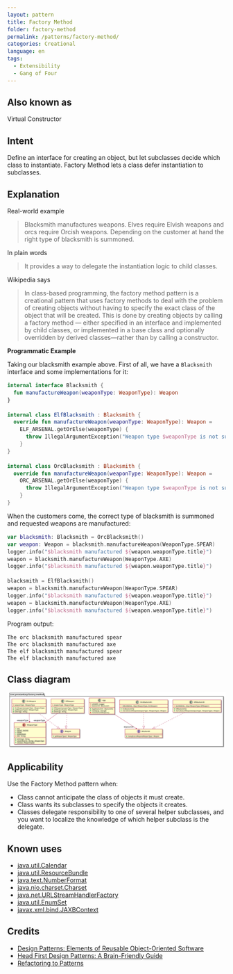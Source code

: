 ```yaml
---
layout: pattern
title: Factory Method
folder: factory-method
permalink: /patterns/factory-method/
categories: Creational
language: en
tags:
  - Extensibility
  - Gang of Four
---
```


## Also known as

Virtual Constructor

## Intent

Define an interface for creating an object, but let subclasses decide which
class to instantiate. Factory Method lets a class defer instantiation to
subclasses.

## Explanation

Real-world example

> Blacksmith manufactures weapons. Elves require Elvish weapons and orcs require
> Orcish weapons. Depending on the customer at hand the right type of blacksmith
> is summoned.

In plain words

> It provides a way to delegate the instantiation logic to child classes.

Wikipedia says

> In class-based programming, the factory method pattern is a creational pattern
> that uses factory methods to deal with the problem of creating objects without
> having to specify the exact class of the object that will be created. This is
> done by creating objects by calling a factory method — either specified in an
> interface and implemented by child classes, or implemented in a base class and
> optionally overridden by derived classes—rather than by calling a constructor.

**Programmatic Example**

Taking our blacksmith example above. First of all, we have a `Blacksmith`
interface and some implementations for it:

```kotlin
internal interface Blacksmith {
  fun manufactureWeapon(weaponType: WeaponType): Weapon
}

internal class ElfBlacksmith : Blacksmith {
  override fun manufactureWeapon(weaponType: WeaponType): Weapon =
    ELF_ARSENAL.getOrElse(weaponType) {
      throw IllegalArgumentException("Weapon type $weaponType is not supported by elf blacksmith.")
    }
}

internal class OrcBlacksmith : Blacksmith {
  override fun manufactureWeapon(weaponType: WeaponType): Weapon =
    ORC_ARSENAL.getOrElse(weaponType) {
      throw IllegalArgumentException("Weapon type $weaponType is not supported by the orc blacksmith.")
    }
}
```

When the customers come, the correct type of blacksmith is summoned and
requested weapons are manufactured:

```kotlin
var blacksmith: Blacksmith = OrcBlacksmith()
var weapon: Weapon = blacksmith.manufactureWeapon(WeaponType.SPEAR)
logger.info("$blacksmith manufactured ${weapon.weaponType.title}")
weapon = blacksmith.manufactureWeapon(WeaponType.AXE)
logger.info("$blacksmith manufactured ${weapon.weaponType.title}")

blacksmith = ElfBlacksmith()
weapon = blacksmith.manufactureWeapon(WeaponType.SPEAR)
logger.info("$blacksmith manufactured ${weapon.weaponType.title}")
weapon = blacksmith.manufactureWeapon(WeaponType.AXE)
logger.info("$blacksmith manufactured ${weapon.weaponType.title}")
```

Program output:
```
The orc blacksmith manufactured spear
The orc blacksmith manufactured axe
The elf blacksmith manufactured spear
The elf blacksmith manufactured axe
```

## Class diagram

![Factory Method pattern class diagram](etc/factory-method.svg)

## Applicability

Use the Factory Method pattern when:

* Class cannot anticipate the class of objects it must create.
* Class wants its subclasses to specify the objects it creates.
* Classes delegate responsibility to one of several helper subclasses, and you
  want to localize the knowledge of which helper subclass is the delegate.

## Known uses

* [java.util.Calendar](http://docs.oracle.com/javase/8/docs/api/java/util/Calendar.html#getInstance--)
* [java.util.ResourceBundle](http://docs.oracle.com/javase/8/docs/api/java/util/ResourceBundle.html#getBundle-java.lang.String-)
* [java.text.NumberFormat](http://docs.oracle.com/javase/8/docs/api/java/text/NumberFormat.html#getInstance--)
* [java.nio.charset.Charset](http://docs.oracle.com/javase/8/docs/api/java/nio/charset/Charset.html#forName-java.lang.String-)
* [java.net.URLStreamHandlerFactory](http://docs.oracle.com/javase/8/docs/api/java/net/URLStreamHandlerFactory.html#createURLStreamHandler-java.lang.String-)
* [java.util.EnumSet](https://docs.oracle.com/javase/8/docs/api/java/util/EnumSet.html#of-E-)
* [javax.xml.bind.JAXBContext](https://docs.oracle.com/javase/8/docs/api/javax/xml/bind/JAXBContext.html#createMarshaller--)

## Credits

* [Design Patterns: Elements of Reusable Object-Oriented Software](https://www.amazon.com/gp/product/0201633612/ref=as_li_tl?ie=UTF8&camp=1789&creative=9325&creativeASIN=0201633612&linkCode=as2&tag=javadesignpat-20&linkId=675d49790ce11db99d90bde47f1aeb59)
* [Head First Design Patterns: A Brain-Friendly Guide](https://www.amazon.com/gp/product/0596007124/ref=as_li_tl?ie=UTF8&camp=1789&creative=9325&creativeASIN=0596007124&linkCode=as2&tag=javadesignpat-20&linkId=6b8b6eea86021af6c8e3cd3fc382cb5b)
* [Refactoring to Patterns](https://www.amazon.com/gp/product/0321213351/ref=as_li_tl?ie=UTF8&camp=1789&creative=9325&creativeASIN=0321213351&linkCode=as2&tag=javadesignpat-20&linkId=2a76fcb387234bc71b1c61150b3cc3a7)
